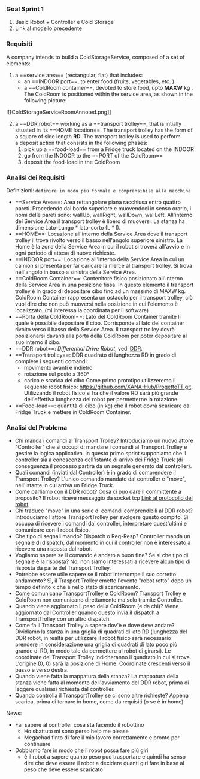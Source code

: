 ### Goal Sprint 1
1) Basic Robot + Controller e Cold Storage
2) Link al modello precedente

### Requisiti
A company intends to build a ColdStorageService, composed of a set of elements:

1. a ==service area== (rectangular, flat) that includes:
    - an ==INDOOR port==, to enter food (fruits, vegetables, etc. )
    - a ==ColdRoom container==, devoted to store food, upto **MAXW** kg .
    The ColdRoom is positioned within the service area, as shown in the following picture:

![[ColdStorageServiceRoomAnnoted.png]]

2. a ==DDR robot== working as a ==transport trolley==, that is intially situated in its ==HOME location==. The transport trolley has the form of a square of side length **RD**.
    The transport trolley is used to perform a deposit action that consists in the following phases:
    1. pick up a ==food-load== from a Fridge truck located on the INDOOR
    2. go from the INDOOR to the ==PORT of the ColdRoom==
    3. deposit the food-load in the ColdRoom

### Analisi dei Requisiti
Definizioni:
`definire in modo più formale e comprensibile alla macchina`

- ==Service Area==: Area rettangolare piana racchiusa entro quattro pareti. Procedendo dal bordo superiore e muovendoci in senso orario, i nomi delle pareti sono: wallUp, wallRight, wallDown, wallLeft. All'interno del Service Area il transport trolley è libero di muoversi. La stanza ha dimensione Lato-Lungo * lato-corto (L * l).
- ==HOME==: Locazione all'interno della Service Area dove il transport trolley il trova rivolto verso il basso nell'angolo superiore sinistro. La Home è la zona della Service Area in cui il robot si troverà all'avvio e in ogni periodo di attesa di nuove richieste.
- ==INDOOR port==: Locazione all'interno della Service Area in cui un camion si presenta per far caricare la merce al transport trolley. Si trova nell'angolo in basso a sinistra della Service Area.
- ==ColdRoom Container==: Contenitore fisico posizionato all'interno della Service Area in una posizione fissa. In questo elemento il transport trolley è in grado di depositare cibo fino ad un massimo di MAXW kg. ColdRoom Container rappresenta un ostacolo per il transport trolley, ciò vuol dire che non può muoversi nella posizione in cui l'elemento è localizzato. (mi interessa la coordinata per il software)
- ==Porta della ColdRoom==: Lato del ColdRoom Container tramite li quale è possibile depositare il cibo. Corrisponde al lato del container rivolto verso il basso della Service Area. Il transport trolley dovrà posizionarsi davanti alla porta della ColdRoom per poter depositare al suo interno il cibo.
- ==DDR robot==: *Differential Drive Robot*, vedi [DDR](https://www.youtube.com/watch?v=aE7RQNhwnPQ).
- ==Transport trolley==: DDR quadrato di lunghezza RD in grado di compiere i seguenti comandi: 
	- movimento avanti e indietro
	- rotazione sul posto a 360°
	- carica e scarica del cibo
   Come primo prototipo utilizzeremo il seguente robot fisico: https://github.com/XANA-Hub/ProgettoTT.git. Utilizzando il robot fisico si ha che il valore RD sarà più grande dell'effettiva lunghezza del robot per permetterne la rotazione.
- ==Food-load==: quantità di cibo (in kg) che il robot dovrà scaricare dal Fridge Truck e mettere in ColdRoom Container.


### Analisi del Problema
- Chi manda i comandi al Transport Trolley?
	Introduciamo un nuovo attore "Controller" che si occupi di mandare i comandi al Transport Trolley e gestire la logica applicativa. 
	In questo primo sprint supponiamo che il controller sia a conoscenza dell'istante di arrivo dei Fridge Truck (di conseguenza il processo partirà da un segnale generato dal controller).
- Quali comandi (inviati dal Controller) è in grado di comprendere il Transport Trolley?
	L'unico comando mandato dal controller è "move", nell'istante in cui arriva un Fridge Truck.
- Come parliamo con il DDR robot? Cosa ci può dare il committente a proposito?
	Il robot riceve messaggio da socket tcp [Link al protocollo del robot](https://github.com/XANA-Hub/ProgettoTT/blob/main/Sprint%201.md).
- Chi traduce "move" in una serie di comandi comprendibili al DDR robot?
	Introduciamo l'attore TransportTrolley per svolgere questo compito. Si occupa di ricevere i comandi dal controller, interpretare quest'ultimi e comunicare con il robot fisico.
- Che tipo di segnali mando? Dispatch o Req-Resp?
	Controller manda un segnale di dispatch, dal momento in cui il controller non è interessato a ricevere una risposta dal robot.
- Vogliamo sapere se il comando è andato a buon fine? Se si che tipo di segnale è la risposta?
	No, non siamo interessati a ricevere alcun tipo di risposta da parte del Transport Trolley.
- Potrebbe essere utile sapere se il robot interrompe il suo corretto andamento?
	Sì, il Trasport Trolley emette l'evento "robot rotto" dopo un tempo definito x che è nello stato di scaricamento.
- Come comunicano TransportTrolley e ColdRoom?
	Transport Trolley e ColdRoom non comunicano direttamente ma solo tramite Controller.
- Quando viene aggiornato il peso della ColdRoom (e da chi)?
	Viene aggiornato dal Controller quando questo invia il dispatch a TransportTrolley con un altro dispatch.
- Come fa il Transport Trolley a sapere dov'è e dove deve andare?
	Dividiamo la stanza in una griglia di quadrati di lato RD (lunghezza del DDR robot, in realtà per utilizzare il robot fisico sarà necessario prendere in considerazione una griglia di quadrati di lato poco più grande di RD, in modo tale da permettere al robot di girarsi). 
	Le coordinate del Transport Trolley indicheranno il quadrato in cui si trova. L'origine (0, 0) sarà la posizione di Home. Coordinate crescenti verso il basso e verso destra.
- Quando viene fatta la mappatura della stanza?
	La mappatura della stanza viene fatta al momento dell'avviamento del DDR robot, prima di leggere qualsiasi richiesta dal controller.
- Quando controlla il TransportTrolley se ci sono altre richieste?
	Appena scarica, prima di tornare in home, come da requisiti (o se è in home)

News:
- Far sapere al controller cosa sta facendo il robottino
	- Ho sbattuto mi sono perso help me please
	- Megachad finto di fare il mio lavoro correttamente e pronto per continuare
- Dobbiamo fare in modo che il robot possa fare più giri
	- è il robot a sapere quanto peso può trasportare e quindi ha senso dire che deve essere il robot a decidere quanti giri fare in base al peso che deve essere scaricato

